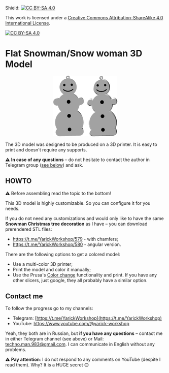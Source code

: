 Shield: [![CC BY-SA 4.0][cc-by-sa-shield]][cc-by-sa]

This work is licensed under a
[Creative Commons Attribution-ShareAlike 4.0 International License][cc-by-sa].

[![CC BY-SA 4.0][cc-by-sa-image]][cc-by-sa]

[cc-by-sa]: http://creativecommons.org/licenses/by-sa/4.0/
[cc-by-sa-image]: https://licensebuttons.net/l/by-sa/4.0/88x31.png
[cc-by-sa-shield]: https://img.shields.io/badge/License-CC%20BY--SA%204.0-lightgrey.svg

# Flat Snowman/Snow woman 3D Model
<p align="center" width="100%">
    <img width="40%" src="media/logo.png">
</p>

The 3D model was designed to be produced on a 3D printer. It is easy to print and doesn't require any supports.

⚠️ **In case of any questions** – do not hesitate to contact the author in Telegram group ([see below](#contact-me)) and ask.

## HOWTO
⚠️ Before assembling read the topic to the bottom!

This 3D model is highly customizable. So you can configure it for you needs.

If you do not need any customizations and would only like to have the same **Snowman Christmas tree decoration**  as I have – you can download prerendered STL files: 
 * https://t.me/YarickWorkshop/579 - with chamfers;
 * https://t.me/YarickWorkshop/580 - angular version.

There are the following options to get a colored model:
  * Use a multi-color 3D printer;
  * Print the model and color it manually;
  * Use the Prusa's [Color change](https://help.prusa3d.com/article/color-change_1687) functionality and print. If you have any other slicers, just google, they all probably have a similar option.
  
## Contact me
To follow the progress go to my channels:
  - Telegram: [https://t.me/YarickWorkshop](https://t.me/YarickWorkshop)
  - YouTube: https://www.youtube.com/@yarick-workshop

Yeah, they both are in Russian, but **if you have any questions** – contact me in either Telegram channel (see above) or Mail: techno.man.983@gmail.com. I can communicate in English without any problems. 

⚠️ **Pay attention**: I do not respond to any comments on YouTube (despite I read them). Why? It is a HUGE secret 🙃
